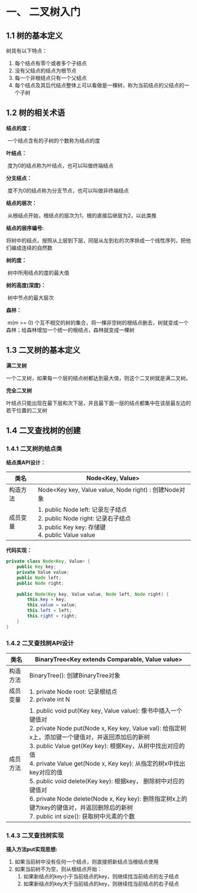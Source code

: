 # 一、 二叉树入门

## 1.1 树的基本定义

树具有以下特点：

1. 每个结点有零个或者多个子结点
2. 没有父结点的结点为根节点
3. 每一个非根结点只有一个父结点
4. 每个结点及其后代结点整体上可以看做是一棵树，称为当前结点的父结点的一个子树

## 1.2 树的相关术语

**结点的度：**

​	一个结点含有的子树的个数称为结点的度

**叶结点：**

​	度为0的结点称为叶结点，也可以叫做终端结点

**分支结点：**

​	度不为0的结点称为分支节点，也可以叫做非终端结点

**结点的层次：**

​	从根结点开始，根结点的层次为1，根的直接后继层为2，以此类推

**结点的层序编号:**

​	将树中的结点，按照从上层到下层，同层从左到右的次序排成一个线性序列，把他们编成连续的自然数

**树的度：**

​	树中所用结点的度的最大值

**树的高度(深度)：**

​	树中节点的最大层次

**森林：**

​	m(m >= 0) 个互不相交的树的集合，将一棵非空树的根结点删去，树就变成一个森林；给森林增加一个统一的根结点，森林就变成一棵树

## 1.3 二叉树的基本定义

**满二叉树**

一个二叉树，如果每一个层的结点树都达到最大值，则这个二叉树就是满二叉树。

**完全二叉树**

叶结点只能出现在最下层和次下层，并且最下面一层的结点都集中在该层最左边的若干位置的二叉树

## 1.4 二叉查找树的创建

### 1.4.1 二叉树的结点类

**结点类API设计：**

| 类名     | Node<Key, Value>                                             |
| -------- | ------------------------------------------------------------ |
| 构造方法 | Node<Key key, Value value, Node right) : 创建Node对象        |
| 成员变量 | 1. public Node left: 记录左子结点<br />2. public Node right: 记录右子结点<br />3. public Key key: 存储键<br />4. public Value value |

**代码实现：**

``` java
private class Node<Key, Value> {
    public Key key;
    private Value value;
    public Node left;
    public Node right;
    
    public Node(Key key, Value value, Node left, Node right) {
        this.key = key;
        this.value = value;
        this.left = left;
        this.right = right;
    }
}
```

### 1.4.2 二叉查找树API设计

| 类名     | BinaryTree<Key extends Comparable<Key>, Value value>         |
| -------- | ------------------------------------------------------------ |
| 构造方法 | BinaryTree(): 创建BinaryTree对象                             |
| 成员变量 | 1. private Node root: 记录根结点<br />2. private int N       |
| 成员方法 | 1. public void put(Key key, Value value): 像书中插入一个键值对<br />2. private Node put(Node x, Key key, Value val): 给指定树x上，添加键一个键值对，并返回添加后的新树<br />3. public Value get(Key key): 根据Key，从树中找出对应的值<br />4. private Value get(Node x, Key key): 从指定的树x中找出key对应的值<br />5. public void delete(Key key): 根据key， 删除树中对应的键值对<br />6. private Node delete(Node x, Key key): 删除指定树x上的键为key的键值对，并返回删除后的新树<br />7. public int size(): 获取树中元素的个数 |

### 1.4.3 二叉查找树实现

**插入方法put实现思想:**

1. 如果当前树中没有任何一个结点，则直接把新结点当根结点使用
2. 如果当前树不为空，则从根结点开始：
   1. 如果新结点的key小于当前结点的key，则继续找当前结点的左子结点
   2. 如果新结点的key大于当前结点的key，则继续找当前结点的右子结点